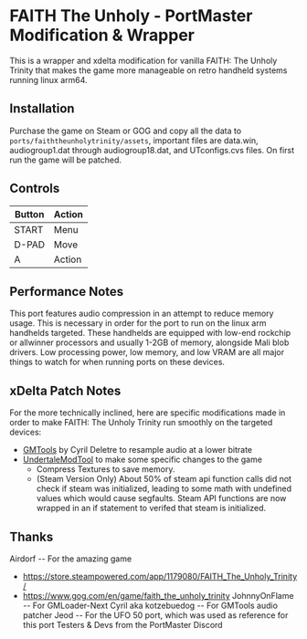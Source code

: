 # FAITH The Unholy  - PortMaster Modification & Wrapper
This is a wrapper and xdelta modification for vanilla FAITH: The Unholy Trinity that makes the game more manageable on retro handheld systems running linux arm64.

## Installation
Purchase the game on Steam or GOG and copy all the data to `ports/faiththeunholytrinity/assets`, important files are data.win, audiogroup1.dat through audiogroup18.dat, and UTconfigs.cvs files. On first run the game will be patched.

## Controls
| Button | Action |
|--|--|
|START|Menu|
|D-PAD|Move|
|A|Action|

## Performance Notes
This port features audio compression in an attempt to reduce memory usage. This is necessary in order for the port to run on the linux arm handhelds targeted. These handhelds are equipped with low-end rockchip or allwinner processors and usually 1-2GB of memory, alongside Mali blob drivers. Low processing power, low memory, and low VRAM are all major things to watch for when running ports on these devices.

## xDelta Patch Notes
For the more technically inclined, here are specific modifications made in order to make FAITH: The Unholy Trinity run smoothly on the targeted devices:

- [GMTools](https://github.com/cdeletre/gmtools) by Cyril Deletre to resample audio at a lower bitrate
- [UndertaleModTool](https://github.com/UnderminersTeam/UndertaleModTool) to make some specific changes to the game
    - Compress Textures to save memory.
    - (Steam Version Only) About 50% of steam api function calls did not check if steam was initialized, leading to some math with undefined values which would cause segfaults. Steam API functions are now wrapped in an if statement to verifed that steam is initialized.

## Thanks
Airdorf -- For the amazing game
- https://store.steampowered.com/app/1179080/FAITH_The_Unholy_Trinity/
- https://www.gog.com/en/game/faith_the_unholy_trinity
JohnnyOnFlame -- For GMLoader-Next 
Cyril aka kotzebuedog -- For GMTools audio patcher
Jeod -- For the UFO 50 port, which was used as reference for this port
Testers & Devs from the PortMaster Discord
